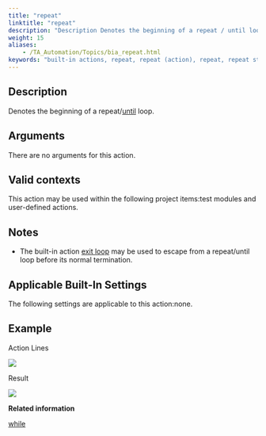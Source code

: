 ```yaml
--- 
title: "repeat"
linktitle: "repeat"
description: "Description Denotes the beginning of a repeat / until loop. Arguments There are no arguments for this action. Valid contexts This action may be used within the following project items: test modules ..."
weight: 15
aliases: 
    - /TA_Automation/Topics/bia_repeat.html
keywords: "built-in actions, repeat, repeat (action), repeat, repeat statement, repeat loop"
---
```


## Description

Denotes the beginning of a repeat/[until](/automation-guide/action-based-testing-language/built-in-actions/test-support-actions/control-flow/until) loop.

## Arguments

There are no arguments for this action.

## Valid contexts

This action may be used within the following project items:test modules and user-defined actions.

## Notes

-   The built-in action [exit loop](/automation-guide/action-based-testing-language/built-in-actions/test-support-actions/control-flow/exit-loop) may be used to escape from a repeat/until loop before its normal termination.

## Applicable Built-In Settings

The following settings are applicable to this action:none.

## Example

Action Lines

![](/images/TA_Automation/Images/bia_repeat_pgm.png)

Result

![](/images/TA_Automation/Images/bia_repeat_res.png)

**Related information**  


[while](/automation-guide/action-based-testing-language/built-in-actions/test-support-actions/control-flow/while)
